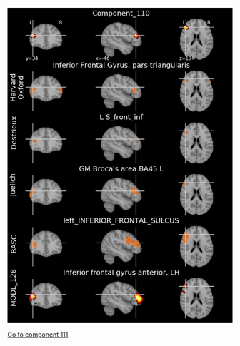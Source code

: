 


![110](preliminary/110.jpg "Component 110")

[Go to component 111](https://parietal-inria.github.io/MODL_atlas/1024/111 "Component 111")